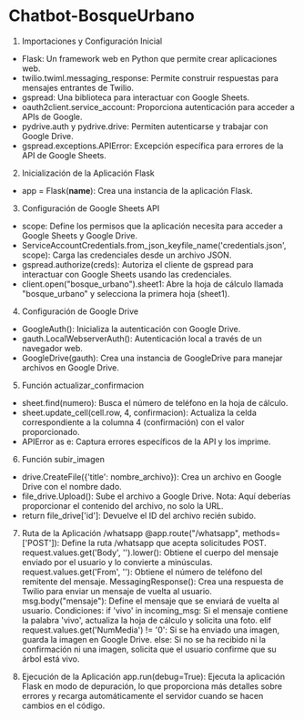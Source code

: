 ﻿# Chatbot-BosqueUrbano
1. Importaciones y Configuración Inicial
- Flask: Un framework web en Python que permite crear aplicaciones web.
- twilio.twiml.messaging_response: Permite construir respuestas para mensajes entrantes de Twilio.
- gspread: Una biblioteca para interactuar con Google Sheets.
- oauth2client.service_account: Proporciona autenticación para acceder a APIs de Google.
- pydrive.auth y pydrive.drive: Permiten autenticarse y trabajar con Google Drive.
- gspread.exceptions.APIError: Excepción específica para errores de la API de Google Sheets.

2. Inicialización de la Aplicación Flask
- app = Flask(__name__): Crea una instancia de la aplicación Flask.

3. Configuración de Google Sheets API
- scope: Define los permisos que la aplicación necesita para acceder a Google Sheets y Google Drive.
- ServiceAccountCredentials.from_json_keyfile_name('credentials.json', scope): Carga las credenciales desde un archivo JSON.
- gspread.authorize(creds): Autoriza el cliente de gspread para interactuar con Google Sheets usando las credenciales.
- client.open("bosque_urbano").sheet1: Abre la hoja de cálculo llamada "bosque_urbano" y selecciona la primera hoja (sheet1).

4. Configuración de Google Drive
- GoogleAuth(): Inicializa la autenticación con Google Drive.
- gauth.LocalWebserverAuth(): Autenticación local a través de un navegador web.
- GoogleDrive(gauth): Crea una instancia de GoogleDrive para manejar archivos en Google Drive.

5. Función actualizar_confirmacion
- sheet.find(numero): Busca el número de teléfono en la hoja de cálculo.
- sheet.update_cell(cell.row, 4, confirmacion): Actualiza la celda correspondiente a la columna 4 (confirmación) con el valor proporcionado.
- APIError as e: Captura errores específicos de la API y los imprime.

6. Función subir_imagen
- drive.CreateFile({'title': nombre_archivo}): Crea un archivo en Google Drive con el nombre dado.
- file_drive.Upload(): Sube el archivo a Google Drive. Nota: Aquí deberías proporcionar el contenido del archivo, no solo la URL.
- return file_drive['id']: Devuelve el ID del archivo recién subido.

7. Ruta de la Aplicación /whatsapp
@app.route("/whatsapp", methods=['POST']): Define la ruta /whatsapp que acepta solicitudes POST.
request.values.get('Body', '').lower(): Obtiene el cuerpo del mensaje enviado por el usuario y lo convierte a minúsculas.
request.values.get('From', ''): Obtiene el número de teléfono del remitente del mensaje.
MessagingResponse(): Crea una respuesta de Twilio para enviar un mensaje de vuelta al usuario.
msg.body("mensaje"): Define el mensaje que se enviará de vuelta al usuario.
Condiciones:
if 'vivo' in incoming_msg: Si el mensaje contiene la palabra 'vivo', actualiza la hoja de cálculo y solicita una foto.
elif request.values.get('NumMedia') != '0': Si se ha enviado una imagen, guarda la imagen en Google Drive.
else: Si no se ha recibido ni la confirmación ni una imagen, solicita que el usuario confirme que su árbol está vivo.

8. Ejecución de la Aplicación
app.run(debug=True): Ejecuta la aplicación Flask en modo de depuración, lo que proporciona más detalles sobre errores y recarga automáticamente el servidor cuando se hacen cambios en el código.
